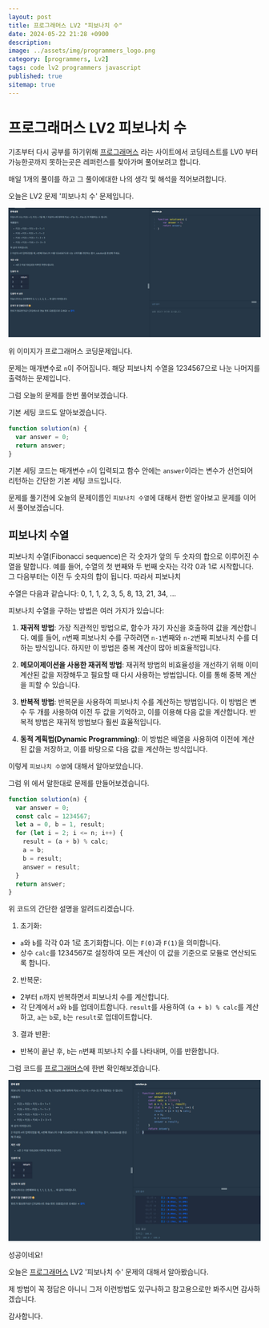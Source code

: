 ```yaml
---
layout: post
title: 프로그래머스 LV2 "피보나치 수"
date: 2024-05-22 21:28 +0900
description: 
image: ../assets/img/programmers_logo.png
category: [programmers, Lv2]
tags: code lv2 programmers javascript
published: true
sitemap: true
---
```


# 프로그래머스 LV2 피보나치 수

  기초부터 다시 공부를 하기위해 [프로그래머스](https://programmers.co.kr/) 라는 사이트에서
  코딩테스트를 LV0 부터 가능한곳까지 못하는곳은 레퍼런스를 찾아가며 풀어보려고 합니다.

  매일 1개의 풀이를 하고 그 풀이에대한 나의 생각 및 해석을 적어보려합니다.

  오늘은 LV2 문제 '피보나치 수' 문제입니다.

  ![프로그래머스 이미지](/assets/img//post52_01.png)

  위 이미지가 프로그래머스 코딩문제입니다.
  
  문제는 매개변수로 `n`이 주어집니다. 해당 피보나치 수열을 1234567으로 나눈 나머지를 출력하는 문제입니다.

  그럼 오늘의 문제를 한번 풀어보겠습니다.

  기본 세팅 코드도 알아보겠습니다.

```javascript
function solution(n) {
  var answer = 0;
  return answer;
}
```

기본 세팅 코드는 매개변수 `n`이 입력되고 함수 안에는 `answer`이라는 변수가 선언되어 리턴하는 간단한 기본 세팅 코드입니다.

문제를 풀기전에 오늘의 문제이름인 `피보나치 수열`에 대해서 한번 알아보고 문제를 이어서 풀어보겠습니다.

## 피보나치 수열

피보나치 수열(Fibonacci sequence)은 각 숫자가 앞의 두 숫자의 합으로 이루어진 수열을 말합니다. 예를 들어, 수열의 첫 번째와 두 번째 숫자는 각각 0과 1로 시작합니다. 그 다음부터는 이전 두 숫자의 합이 됩니다. 따라서 피보나치 

수열은 다음과 같습니다: 0, 1, 1, 2, 3, 5, 8, 13, 21, 34, ...

피보나치 수열을 구하는 방법은 여러 가지가 있습니다:

1. **재귀적 방법**: 가장 직관적인 방법으로, 함수가 자기 자신을 호출하여 값을 계산합니다. 예를 들어, `n`번째 피보나치 수를 구하려면 `n-1`번째와 `n-2`번째 피보나치 수를 더하는 방식입니다. 하지만 이 방법은 중복 계산이 많아 비효율적입니다.

2. **메모이제이션을 사용한 재귀적 방법**: 재귀적 방법의 비효율성을 개선하기 위해 이미 계산된 값을 저장해두고 필요할 때 다시 사용하는 방법입니다. 이를 통해 중복 계산을 피할 수 있습니다.

3. **반복적 방법**: 반복문을 사용하여 피보나치 수를 계산하는 방법입니다. 이 방법은 변수 두 개를 사용하여 이전 두 값을 기억하고, 이를 이용해 다음 값을 계산합니다. 반복적 방법은 재귀적 방법보다 훨씬 효율적입니다.

4. **동적 계획법(Dynamic Programming)**: 이 방법은 배열을 사용하여 이전에 계산된 값을 저장하고, 이를 바탕으로 다음 값을 계산하는 방식입니다.

이렇게 `피보나치 수열`에 대해서 알아보았습니다. 

그럼 위 에서 말한대로 문제를 만들어보겠습니다.

```javascript
function solution(n) {
  var answer = 0;
  const calc = 1234567;
  let a = 0, b = 1, result;
  for (let i = 2; i <= n; i++) {
    result = (a + b) % calc;
    a = b;
    b = result;
    answer = result;
  }
  return answer;
}
```
위 코드의 간단한 설명을 알려드리겠습니다.

1. 초기화:
- `a`와 `b`를 각각 0과 1로 초기화합니다. 이는 `F(0)`과 `F(1)`을 의미합니다.
- 상수 `calc`를 1234567로 설정하여 모든 계산이 이 값을 기준으로 모듈로 연산되도록 합니다.

2. 반복문:
- 2부터 `n`까지 반복하면서 피보나치 수를 계산합니다.
- 각 단계에서 `a`와 `b`를 업데이트합니다. `result`를 사용하여 `(a + b) % calc`를 계산하고, `a`는 `b`로, `b`는 `result`로 업데이트합니다.

3. 결과 반환:
- 반복이 끝난 후, `b`는 `n`번째 피보나치 수를 나타내며, 이를 반환합니다.


그럼 코드를 [프로그래머스](https://programmers.co.kr/)에 한번 확인해보겠습니다.

![프로그래머스 이미지](/assets/img//post52_02.png)

성공이네요!

오늘은 [프로그래머스](https://programmers.co.kr/) LV2 '피보나치 수' 문제의 대해서 알아봤습니다.

제 방법이 꼭 정답은 아니니 그저 이런방법도 있구나하고 참고용으로만 봐주시면 감사하겠습니다.

감사합니다.